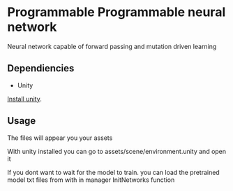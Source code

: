# Programmable Programmable neural network

Neural network capable of forward passing and mutation driven learning

##  Dependiencies

* Unity

[Install unity](https://unity3d.com/get-unity/download). 

## Usage

The files will appear you your assets

With unity installed you can go to assets/scene/environment.unity and open it

If you dont want to wait for the model to train. you can load the pretrained model txt files from with in manager InitNetworks function
